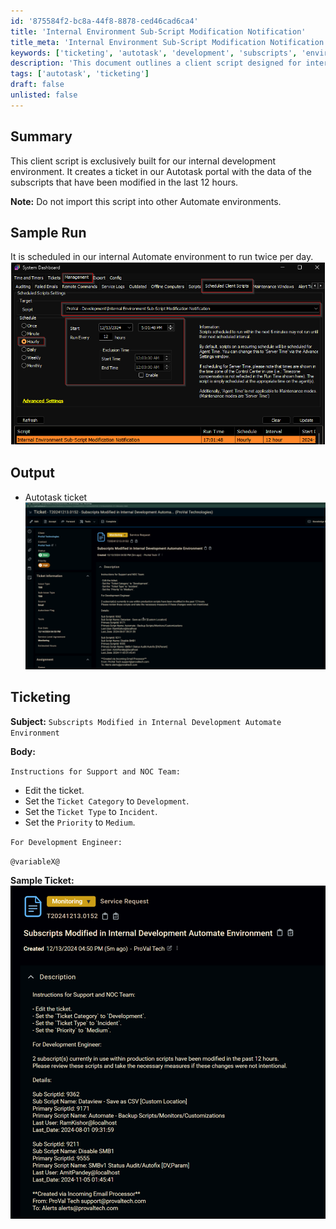 ```yaml
---
id: '875584f2-bc8a-44f8-8878-ced46cad6ca4'
title: 'Internal Environment Sub-Script Modification Notification'
title_meta: 'Internal Environment Sub-Script Modification Notification'
keywords: ['ticketing', 'autotask', 'development', 'subscripts', 'environment']
description: 'This document outlines a client script designed for internal development environments that creates tickets in the Autotask portal based on modified subscripts within the last 12 hours. It includes details on scheduling, output, and ticketing instructions for support teams.'
tags: ['autotask', 'ticketing']
draft: false
unlisted: false
---
```


## Summary

This client script is exclusively built for our internal development environment. It creates a ticket in our Autotask portal with the data of the subscripts that have been modified in the last 12 hours.

**Note:** Do not import this script into other Automate environments.

## Sample Run

It is scheduled in our internal Automate environment to run twice per day.  
![Sample Run](../../../static/img/Internal-Environment-Sub-Script-Modification-Notification/image_1.png)

## Output

- Autotask ticket  
![Output](../../../static/img/Internal-Environment-Sub-Script-Modification-Notification/image_2.png)

## Ticketing

**Subject:** `Subscripts Modified in Internal Development Automate Environment`

**Body:**  

`Instructions for Support and NOC Team:`

- Edit the ticket.  
- Set the `Ticket Category` to `Development`.  
- Set the `Ticket Type` to `Incident`.  
- Set the `Priority` to `Medium`.  

`For Development Engineer:`  

`@variableX@`  

**Sample Ticket:**  
![Sample Ticket](../../../static/img/Internal-Environment-Sub-Script-Modification-Notification/image_3.png)



